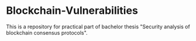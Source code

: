 # Blockchain-Vulnerabilities
This is a repository for practical part of bachelor thesis "Security analysis of blockchain consensus protocols".
